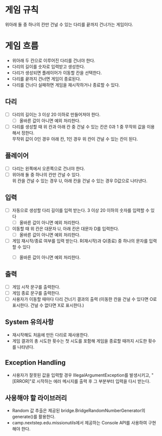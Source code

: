 # 게임 규칙
위아래 둘 중 하나의 칸만 건널 수 있는 다리를 끝까지 건너가는 게임이다.

# 게임 흐름
- 위아래 두 칸으로 이루어진 다리를 건너야 한다.
- 다리의 길이를 숫자로 입력받고 생성한다.
- 다리가 생성되면 플레이어가 이동할 칸을 선택한다.
- 다리를 끝까지 건너면 게임이 종료된다.
- 다리를 건너다 실패하면 게임을 재시작하거나 종료할 수 있다.

## 다리
- [ ] 다리의 길이는 3 이상 20 이하로 만들어져야 한다.
  - [ ] 올바른 값이 아니면 예외 처리한다.
- [ ] 다리를 생성할 때 위 칸과 아래 칸 중 건널 수 있는 칸은 0과 1 중 무작위 값을 이용해서 정한다. 
<br> 무작위 값이 0인 경우 아래 칸, 1인 경우 위 칸이 건널 수 있는 칸이 된다.

## 플레이어
- [ ] 다리는 왼쪽에서 오른쪽으로 건너야 한다.
- [ ] 위아래 둘 중 하나의 칸만 건널 수 있다. <br> 위 칸을 건널 수 있는 경우 U, 아래 칸을 건널 수 있는 경우 D값으로 나타낸다.

## 입력
- [ ] 자동으로 생성할 다리 길이를 입력 받는다. 3 이상 20 이하의 숫자를 입력할 수 있다
  - [ ] 올바른 값이 아니면 예외 처리한다.
- [ ] 이동할 때 위 칸은 대문자 U, 아래 칸은 대문자 D를 입력한다.
  - [ ] 올바른 값이 아니면 예외 처리한다.
- [ ] 게임 재시작/종료 여부를 입력 받는다. R(재시작)과 Q(종료) 중 하나의 문자를 입력할 수 있다
  - [ ] 올바른 값이 아니면 예외 처리한다.


## 출력
- [ ] 게임 시작 문구를 출력한다.
- [ ] 게임 종료 문구를 출력한다.
- [ ] 사용자가 이동할 때마다 다리 건너기 결과의 출력 (이동한 칸을 건널 수 있다면 O로 표시한다. 건널 수 없다면 X로 표시한다.) 

## System 유의사항
- 재시작해도 처음에 만든 다리로 재사용한다.
- 게임 결과의 총 시도한 횟수는 첫 시도를 포함해 게임을 종료할 때까지 시도한 횟수를 나타낸다.

## Exception Handling
- 사용자가 잘못된 값을 입력할 경우 IllegalArgumentException를 발생시키고, "[ERROR]"로 시작하는 에러 메시지를 출력 후 그 부분부터 입력을 다시 받는다.

## 사용해야 할 라이브러리
- Random 값 추출은 제공된 bridge.BridgeRandomNumberGenerator의 generate()를 활용한다.
- camp.nextstep.edu.missionutils에서 제공하는 Console API를 사용하여 구현해야 한다.

